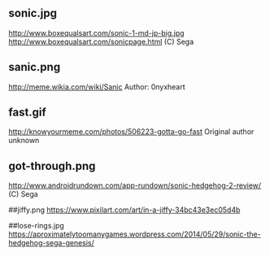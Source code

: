 ## sonic.jpg
http://www.boxequalsart.com/sonic-1-md-jp-big.jpg
http://www.boxequalsart.com/sonicpage.html
(C) Sega

## sanic.png
http://meme.wikia.com/wiki/Sanic
Author: 0nyxheart

## fast.gif
http://knowyourmeme.com/photos/506223-gotta-go-fast
Original author unknown

## got-through.png
http://www.androidrundown.com/app-rundown/sonic-hedgehog-2-review/
(C) Sega

##jiffy.png
https://www.pixilart.com/art/in-a-jiffy-34bc43e3ec05d4b

##lose-rings.jpg
https://aproximatelytoomanygames.wordpress.com/2014/05/29/sonic-the-hedgehog-sega-genesis/